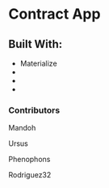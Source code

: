 # Contract App
<p></p>

<h2>Built With:</h2>
<ul>
    <li>Materialize</li>
    <li></li>
    <li></li>
    <li></li>
</ul>

<h3>Contributors</h3>
<p>Mandoh</p>
<p>Ursus</p>
<p>Phenophons</p>
<p>Rodriguez32<p>